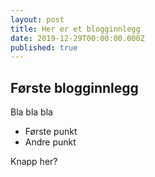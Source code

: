 ```yaml
---
layout: post
title: Her er et blogginnlegg
date: 2019-12-29T00:00:00.000Z
published: true
---
```



## Første blogginnlegg
Bla bla bla

* Første punkt
* Andre punkt

Knapp her?
